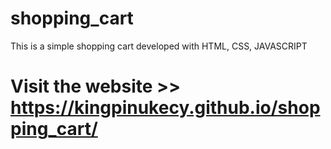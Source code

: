 # shopping_cart
This is a simple shopping cart developed with HTML, CSS, JAVASCRIPT
# Visit the website >> https://kingpinukecy.github.io/shopping_cart/

